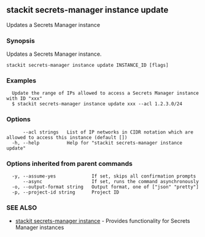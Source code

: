 ## stackit secrets-manager instance update

Updates a Secrets Manager instance

### Synopsis

Updates a Secrets Manager instance.

```
stackit secrets-manager instance update INSTANCE_ID [flags]
```

### Examples

```
  Update the range of IPs allowed to access a Secrets Manager instance with ID "xxx"
  $ stackit secrets-manager instance update xxx --acl 1.2.3.0/24
```

### Options

```
      --acl strings   List of IP networks in CIDR notation which are allowed to access this instance (default [])
  -h, --help          Help for "stackit secrets-manager instance update"
```

### Options inherited from parent commands

```
  -y, --assume-yes             If set, skips all confirmation prompts
      --async                  If set, runs the command asynchronously
  -o, --output-format string   Output format, one of ["json" "pretty"]
  -p, --project-id string      Project ID
```

### SEE ALSO

* [stackit secrets-manager instance](./stackit_secrets-manager_instance.md)	 - Provides functionality for Secrets Manager instances


